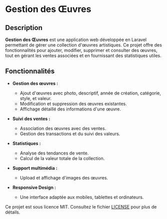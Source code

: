 
# **Gestion des Œuvres**

## Description
**Gestion des Œuvres** est une application web développée en Laravel permettant de gérer une collection d'œuvres artistiques. Ce projet offre des fonctionnalités pour ajouter, modifier, supprimer et consulter des œuvres, tout en gérant les ventes associées et en fournissant des statistiques utiles.

## Fonctionnalités
- **Gestion des œuvres :**
  - Ajout d'œuvres avec photo, descriptif, année de création, catégorie, style, et valeur.
  - Modification et suppression des œuvres existantes.
  - Affichage détaillé des informations d'une œuvre.
  
- **Suivi des ventes :**
  - Association des œuvres avec des ventes.
  - Gestion des transactions et du suivi des valeurs.

- **Statistiques :**
  - Analyse des tendances de vente.
  - Calcul de la valeur totale de la collection.

- **Support multimédia :**
  - Upload et affichage d'images des œuvres.
  
- **Responsive Design :**
  - Une interface adaptée aux mobiles, tablettes et ordinateurs.


Ce projet est sous licence MIT. Consultez le fichier [LICENSE](LICENSE) pour plus de détails.

